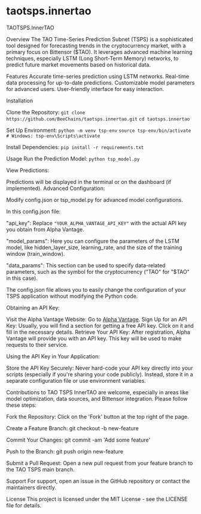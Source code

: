 # taotsps.innertao
TAOTSPS.InnerTAO

Overview
The TAO Time-Series Prediction Subnet (TSPS) is a sophisticated tool designed for forecasting trends in the cryptocurrency market, with a primary focus on Bittensor ($TAO). It leverages advanced machine learning techniques, especially LSTM (Long Short-Term Memory) networks, to predict future market movements based on historical data.

Features
Accurate time-series prediction using LSTM networks.
Real-time data processing for up-to-date predictions.
Customizable model parameters for advanced users.
User-friendly interface for easy interaction.

Installation

Clone the Repository:
```git clone https://github.com/BeeChains/taotsps.innertao.git```
```cd taotsps.innertao```

Set Up Environment:
```python -m venv tsp-env``` 
```source tsp-env/bin/activate  # Windows: tsp-env\Scripts\activate```

Install Dependencies:
```pip install -r requirements.txt```

Usage
Run the Prediction Model:
```python tsp_model.py```

View Predictions:

Predictions will be displayed in the terminal or on the dashboard (if implemented).
Advanced Configuration:

Modify config.json or tsp_model.py for advanced model configurations.

In this config.json file:

"api_key": Replace ```"YOUR_ALPHA_VANTAGE_API_KEY"``` with the actual API key you obtain from Alpha Vantage.

"model_params": Here you can configure the parameters of the LSTM model, like hidden_layer_size, learning_rate, and the size of the training window (train_window).

"data_params": This section can be used to specify data-related parameters, such as the symbol for the cryptocurrency ("TAO" for "$TAO" in this case).

The config.json file allows you to easily change the configuration of your TSPS application without modifying the Python code.

Obtaining an API Key:

Visit the Alpha Vantage Website: Go to [Alpha Vantage](https://www.alphavantage.co/).
Sign Up for an API Key: Usually, you will find a section for getting a free API key. Click on it and fill in the necessary details.
Retrieve Your API Key: After registration, Alpha Vantage will provide you with an API key. This key will be used to make requests to their service.

Using the API Key in Your Application:

Store the API Key Securely: Never hard-code your API key directly into your scripts (especially if you're sharing your code publicly). Instead, store it in a separate configuration file or use environment variables.

Contributions to TAO TSPS InnerTAO are welcome, especially in areas like model optimization, data sources, and Bittensor integration.
Please follow these steps:

Fork the Repository: Click on the 'Fork' button at the top right of the page.

Create a Feature Branch: git checkout -b new-feature

Commit Your Changes: git commit -am 'Add some feature'

Push to the Branch: git push origin new-feature

Submit a Pull Request: Open a new pull request from your feature branch to the TAO TSPS main branch.

Support
For support, open an issue in the GitHub repository or contact the maintainers directly.

License
This project is licensed under the MIT License - see the LICENSE file for details.

